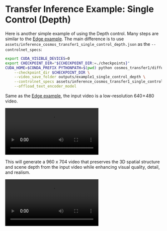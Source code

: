 # Transfer Inference Example: Single Control (Depth)

Here is another simple example of using the Depth control. Many steps are similar to the [Edge example](/examples/inference_cosmos_transfer1_7b.md#example-1-single-control-edge). The main difference is to use `assets/inference_cosmos_transfer1_single_control_depth.json` as the `--controlnet_specs`:

```bash
export CUDA_VISIBLE_DEVICES=0
export CHECKPOINT_DIR="${CHECKPOINT_DIR:=./checkpoints}"
CUDA_HOME=$CONDA_PREFIX PYTHONPATH=$(pwd) python cosmos_transfer1/diffusion/inference/transfer.py \
    --checkpoint_dir $CHECKPOINT_DIR \
    --video_save_folder outputs/example1_single_control_depth \
    --controlnet_specs assets/inference_cosmos_transfer1_single_control_depth.json \
    --offload_text_encoder_model
```
Same as the [Edge example](/examples/inference_cosmos_transfer1_7b.md#example-1-single-control-edge), the input video is a low-resolution 640 × 480 video.

<video src="https://github.com/user-attachments/assets/14bf6d57-b200-45d0-add7-4f20b68b939b">
  Your browser does not support the video tag.
</video>

This will generate a 960 x 704 video that preserves the 3D spatial structure and scene depth from the input video while enhancing visual quality, detail, and realism.

<video src="https://github.com/user-attachments/assets/0e09caba-3550-45c4-95ce-28ca0af22d25">
  Your browser does not support the video tag.
</video>